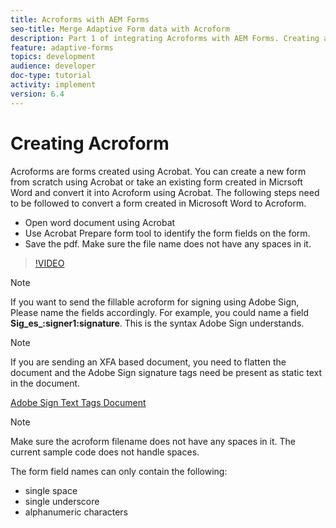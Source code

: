 ```yaml
---
title: Acroforms with AEM Forms
seo-title: Merge Adaptive Form data with Acroform
description: Part 1 of integrating Acroforms with AEM Forms. Creating an Adaptive Form using Acroform and merging the data to obtain a PDF.
feature: adaptive-forms
topics: development
audience: developer
doc-type: tutorial
activity: implement
version: 6.4
---
```


# Creating Acroform

Acroforms are forms created using Acrobat. You can create a new form from scratch using Acrobat or take an existing form created in Micrsoft Word and convert it into Acroform using Acrobat. The following steps need to be followed to convert a form created in Microsoft Word to Acroform.

* Open word document using Acrobat
* Use Acrobat Prepare form tool to identify the form fields on the form.
* Save the pdf. Make sure the file name does not have any spaces in it.


>[!VIDEO](https://video.tv.adobe.com/v/22575?quality=9&learn=on)

>[!NOTE]
>
>If you want to send the fillable acroform for signing using Adobe Sign, Please name the fields accordingly. For example, you could name a field **Sig_es_:signer1:signature**. This is the syntax Adobe Sign understands.

>[!NOTE]
>
>If you are sending an XFA based document, you need to flatten the document and the Adobe Sign signature tags need be present as static text in the document.

[Adobe Sign Text Tags Document](https://helpx.adobe.com/sign/using/text-tag.html)

>[!NOTE]
>
>Make sure the acroform filename does not have any spaces in it. The current sample code does not handle spaces.
>
>The form field names can only contain the following:
>
>* single space 
>* single underscore
>* alphanumeric characters
